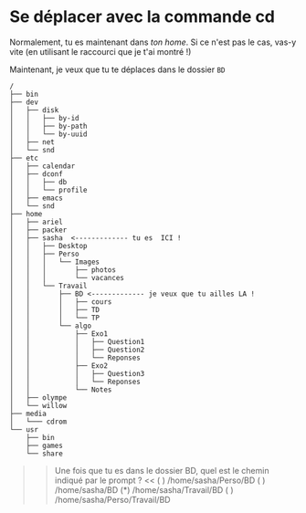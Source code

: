 # Se déplacer avec la commande cd

Normalement, tu es maintenant dans *ton home*. Si ce n'est pas le cas, vas-y vite (en utilisant le raccourci que je t'ai montré !)

Maintenant, je veux que tu te déplaces dans le dossier `BD`

```
/
├── bin
├── dev
│   ├── disk
│   │   ├── by-id
│   │   ├── by-path
│   │   └── by-uuid
│   ├── net
│   └── snd
├── etc
│   ├── calendar
│   ├── dconf
│   │   ├── db
│   │   └── profile
│   ├── emacs
│   └── snd
├── home
│   ├── ariel
│   ├── packer
│   ├── sasha  <------------- tu es  ICI !
│   │   ├── Desktop
│   │   ├── Perso 
│   │   │   └── Images 
│   │   │       ├── photos 
│   │   │       └── vacances
│   │   └── Travail
│   │       ├── BD <------------- je veux que tu ailles LA !
│   │       │   ├── cours
│   │       │   ├── TD
│   │       │   └── TP
│   │       └── algo
│   │           ├── Exo1
│   │           │   ├── Question1
│   │           │   ├── Question2
│   │           │   └── Reponses
│   │           ├── Exo2
│   │           │   ├── Question3
│   │           │   └── Reponses
│   │           └── Notes
│   ├── olympe
│   └── willow
├── media
│   └─── cdrom
└── usr
    ├── bin
    ├── games
    └── share
``` 

>> Une fois que tu es dans le dossier BD, quel est le chemin indiqué par le prompt ? <<
( ) /home/sasha/Perso/BD
( ) /home/sasha/BD
(*) /home/sasha/Travail/BD
( ) /home/sasha/Perso/Travail/BD

